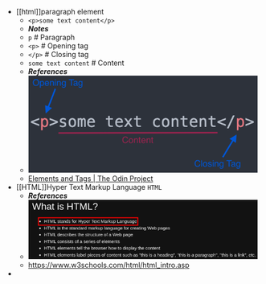 - [[html]]paragraph element
  * `<p>some text content</p>`
  * ***Notes***
  * `p` # Paragraph
  * `<p>` # Opening tag
  * `</p>` # Closing tag
  * `some text content` # Content
  * ***References***
  * ![image.png](../assets/image_1666313436071_0.png)
  * [Elements and Tags | The Odin Project](https://www.theodinproject.com/lessons/foundations-elements-and-tags)
- [[HTML]]Hyper Text Markup Language `HTML`
  * ***References***
  * ![image.png](../assets/image_1666345355999_0.png)
  * https://www.w3schools.com/html/html_intro.asp
-

